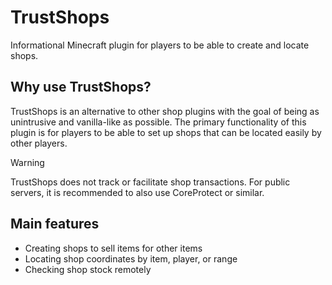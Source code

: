 # TrustShops
Informational Minecraft plugin for players to be able to create and locate shops.

## Why use TrustShops?
TrustShops is an alternative to other shop plugins with the goal of being as unintrusive and vanilla-like as possible. The primary functionality of this plugin is for players to be able to set up shops that can be located easily by other players.

> [!WARNING]  
> TrustShops does not track or facilitate shop transactions. For public servers, it is recommended to also use CoreProtect or similar.

## Main features
- Creating shops to sell items for other items
- Locating shop coordinates by item, player, or range
- Checking shop stock remotely